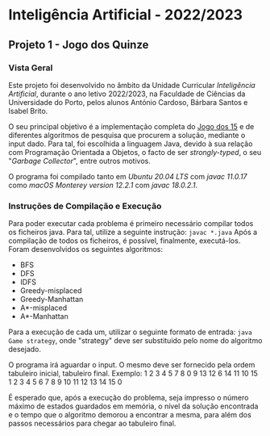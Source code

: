 # Inteligência Artificial - 2022/2023

## Projeto 1 - Jogo dos Quinze

### Vista Geral

Este projeto foi desenvolvido no âmbito da Unidade Curricular *Inteligência Artificial*, durante o ano letivo 2022/2023, na Faculdade de Ciências da Universidade do Porto, pelos alunos António Cardoso, Bárbara Santos e Isabel Brito.

O seu principal objetivo é a implementação completa do [Jogo dos 15](https://pt.wikipedia.org/wiki/O_jogo_do_15 "Descrição do Jogo dos 15 - Wikipédia") e de diferentes algoritmos de pesquisa que procurem a solução, mediante o input dado. Para tal, foi escolhida a linguagem Java, devido à sua relação com Programação Orientada a Objetos, o facto de ser *strongly-typed*, o seu "*Garbage Collector*", entre outros motivos.

O programa foi compilado tanto em *Ubuntu 20.04 LTS* com *javac 11.0.17* como *macOS Monterey version 12.2.1* com *javac 18.0.2.1*.

### Instruções de Compilação e Execução

Para poder executar cada problema é primeiro necessário compilar todos os ficheiros java. Para tal, utilize a seguinte instrução:
`javac *.java`
Após a compilação de todos os ficheiros, é possível, finalmente, executá-los. Foram desenvolvidos os seguintes algoritmos:
- BFS
- DFS
- IDFS
- Greedy-misplaced
- Greedy-Manhattan
- A*-misplaced
- A*-Manhattan

Para a execução de cada um, utilizar o seguinte formato de entrada:
`java Game strategy`, onde "strategy" deve ser substituido pelo nome do algoritmo desejado.

O programa irá aguardar o input. O mesmo deve ser fornecido pela ordem tabuleiro inicial, tabuleiro final. Exemplo:
1 2 3 4 5 7 8 0 9 13 12 6 14 11 10 15
1 2 3 4 5 6 7 8 9 10 11 12 13 14 15 0

É esperado que, após a execução do problema, seja impresso o número máximo de estados guardados em memória, o nível da solução encontrada e o tempo que o algoritmo demorou a encontrar a mesma, para além dos passos necessários para chegar ao tabuleiro final.

